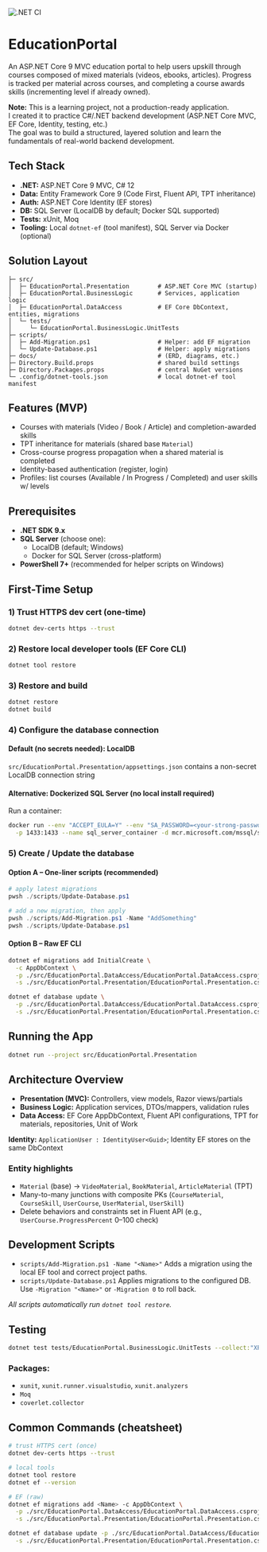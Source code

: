 ![.NET CI](https://github.com/vuurlelie/EducationPortal/actions/workflows/dotnet-ci.yml)

# EducationPortal

An ASP.NET Core 9 MVC education portal to help users upskill through courses composed of mixed materials (videos, ebooks, articles). Progress is tracked per material across courses, and completing a course awards skills (incrementing level if already owned).

**Note:** This is a learning project, not a production-ready application.  
I created it to practice C#/.NET backend development (ASP.NET Core MVC, EF Core, Identity, testing, etc.)  
The goal was to build a structured, layered solution and learn the fundamentals of real-world backend development.

## Tech Stack

- **.NET:** ASP.NET Core 9 MVC, C# 12  
- **Data:** Entity Framework Core 9 (Code First, Fluent API, TPT inheritance)  
- **Auth:** ASP.NET Core Identity (EF stores)  
- **DB:** SQL Server (LocalDB by default; Docker SQL supported)  
- **Tests:** xUnit, Moq  
- **Tooling:** Local `dotnet-ef` (tool manifest), SQL Server via Docker (optional)

## Solution Layout

```text
├─ src/
│  ├─ EducationPortal.Presentation        # ASP.NET Core MVC (startup)
│  ├─ EducationPortal.BusinessLogic       # Services, application logic
│  ├─ EducationPortal.DataAccess          # EF Core DbContext, entities, migrations
│  └─ tests/
│     └─ EducationPortal.BusinessLogic.UnitTests
├─ scripts/
│  ├─ Add-Migration.ps1                   # Helper: add EF migration
│  └─ Update-Database.ps1                 # Helper: apply migrations
├─ docs/                                  # (ERD, diagrams, etc.)
├─ Directory.Build.props                  # shared build settings
├─ Directory.Packages.props               # central NuGet versions
└─ .config/dotnet-tools.json              # local dotnet-ef tool manifest
```

## Features (MVP)

- Courses with materials (Video / Book / Article) and completion-awarded skills  
- TPT inheritance for materials (shared base `Material`)  
- Cross-course progress propagation when a shared material is completed  
- Identity-based authentication (register, login)  
- Profiles: list courses (Available / In Progress / Completed) and user skills w/ levels

## Prerequisites

- **.NET SDK 9.x**
- **SQL Server** (choose one):
  - LocalDB (default; Windows)
  - Docker for SQL Server (cross-platform)
- **PowerShell 7+** (recommended for helper scripts on Windows)

## First-Time Setup

### 1) Trust HTTPS dev cert (one-time)
```bash
dotnet dev-certs https --trust
```

### 2) Restore local developer tools (EF Core CLI)
```bash
dotnet tool restore
```

### 3) Restore and build
```bash
dotnet restore
dotnet build
```

### 4) Configure the database connection
#### Default (no secrets needed): LocalDB
`src/EducationPortal.Presentation/appsettings.json` contains a non-secret LocalDB connection string

#### Alternative: Dockerized SQL Server (no local install required)
Run a container:
```bash
docker run --env "ACCEPT_EULA=Y" --env "SA_PASSWORD=<your-strong-password>" \
  -p 1433:1433 --name sql_server_container -d mcr.microsoft.com/mssql/server:2022-latest
```

### 5) Create / Update the database
#### Option A – One-liner scripts (recommended)
```powershell
# apply latest migrations
pwsh ./scripts/Update-Database.ps1

# add a new migration, then apply
pwsh ./scripts/Add-Migration.ps1 -Name "AddSomething"
pwsh ./scripts/Update-Database.ps1
```

#### Option B – Raw EF CLI
```bash
dotnet ef migrations add InitialCreate \
  -c AppDbContext \
  -p ./src/EducationPortal.DataAccess/EducationPortal.DataAccess.csproj \
  -s ./src/EducationPortal.Presentation/EducationPortal.Presentation.csproj

dotnet ef database update \
  -p ./src/EducationPortal.DataAccess/EducationPortal.DataAccess.csproj \
  -s ./src/EducationPortal.Presentation/EducationPortal.Presentation.csproj
```

## Running the App
```bash
dotnet run --project src/EducationPortal.Presentation
```

## Architecture Overview
- **Presentation (MVC):** Controllers, view models, Razor views/partials
- **Business Logic:** Application services, DTOs/mappers, validation rules
- **Data Access:** EF Core AppDbContext, Fluent API configurations, TPT for materials, repositories, Unit of Work

**Identity:** `ApplicationUser : IdentityUser<Guid>`; Identity EF stores on the same DbContext

### Entity highlights
- `Material` (base) → `VideoMaterial`, `BookMaterial`, `ArticleMaterial` (TPT)
- Many-to-many junctions with composite PKs (`CourseMaterial`, `CourseSkill`, `UserCourse`, `UserMaterial`, `UserSkill`)
- Delete behaviors and constraints set in Fluent API (e.g., `UserCourse.ProgressPercent` 0–100 check)

## Development Scripts
- `scripts/Add-Migration.ps1 -Name "<Name>"`
Adds a migration using the local EF tool and correct project paths.
- `scripts/Update-Database.ps1`
Applies migrations to the configured DB. Use `-Migration "<Name>"` or `-Migration 0` to roll back.

*All scripts automatically run `dotnet tool restore`.*

## Testing
```bash
dotnet test tests/EducationPortal.BusinessLogic.UnitTests --collect:"XPlat Code Coverage"
```

### Packages:
- `xunit`, `xunit.runner.visualstudio`, `xunit.analyzers`
- `Moq`
- `coverlet.collector`

## Common Commands (cheatsheet)
```bash
# trust HTTPS cert (once)
dotnet dev-certs https --trust

# local tools
dotnet tool restore
dotnet ef --version

# EF (raw)
dotnet ef migrations add <Name> -c AppDbContext \
  -p ./src/EducationPortal.DataAccess/EducationPortal.DataAccess.csproj \
  -s ./src/EducationPortal.Presentation/EducationPortal.Presentation.csproj

dotnet ef database update -p ./src/EducationPortal.DataAccess/EducationPortal.DataAccess.csproj \
  -s ./src/EducationPortal.Presentation/EducationPortal.Presentation.csproj
```
